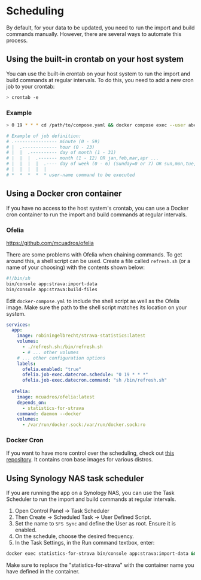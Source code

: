 # Scheduling

By default, for your data to be updated, you need to run the import and build commands manually.
However, there are several ways to automate this process.

## Using the built-in crontab on your host system

You can use the built-in crontab on your host system to run the import and build commands at regular intervals.
To do this, you need to add a new cron job to your crontab:

```bash
> crontab -e
```

### Example

```bash
> 0 19 * * * cd /path/to/compose.yaml && docker compose exec --user abc app bin/console app:strava:import-data && docker compose exec --user abc app bin/console app:strava:build-files
```

```bash
# Example of job definition:
# .---------------- minute (0 - 59)
# |  .------------- hour (0 - 23)
# |  |  .---------- day of month (1 - 31)
# |  |  |  .------- month (1 - 12) OR jan,feb,mar,apr ...
# |  |  |  |  .---- day of week (0 - 6) (Sunday=0 or 7) OR sun,mon,tue,wed,thu,fri,sat
# |  |  |  |  |
# *  *  *  *  * user-name command to be executed
```

## Using a Docker cron container

If you have no access to the host system's crontab,
you can use a Docker cron container to run the import and build commands at regular intervals.

### Ofelia

https://github.com/mcuadros/ofelia

There are some problems with Ofelia when chaining commands. To get around this, a shell script can be used.
Create a file called `refresh.sh` (or a name of your choosing) with the contents shown below:

```bash
#!/bin/sh
bin/console app:strava:import-data
bin/console app:strava:build-files
```

Edit `docker-compose.yml` to include the shell script as well as the Ofelia image. 
Make sure the path to the shell script matches its location on your system.

```yml
services:
  app:
    image: robiningelbrecht/strava-statistics:latest
    volumes:
      - ./refresh.sh:/bin/refresh.sh
      - # ... other volumes
    # ... other configuration options
    labels:
      ofelia.enabled: "true"
      ofelia.job-exec.datecron.schedule: "0 19 * * *"
      ofelia.job-exec.datecron.command: "sh /bin/refresh.sh"
      
  ofelia:
    image: mcuadros/ofelia:latest
    depends_on:
      - statistics-for-strava
    command: daemon --docker
    volumes:
      - /var/run/docker.sock:/var/run/docker.sock:ro
```

### Docker Cron

If you want to have more control over the scheduling, check out [this repository](https://github.com/AnalogJ/docker-cron).
It contains cron base images for various distros.

## Using Synology NAS task scheduler

If you are running the app on a Synology NAS,
you can use the Task Scheduler to run the import and build commands at regular intervals.

1. Open Control Panel -> Task Scheduler
2. Then Create -> Scheduled Task -> User Defined Script.
3. Set the name to `SFS Sync` and define the User as root. Ensure it is enabled.
4. On the schedule, choose the desired frequency.
5. In the Task Settings, in the Run command textbox, enter:

```bash
docker exec statistics-for-strava bin/console app:strava:import-data && docker exec statistics-for-strava bin/console app:strava:build-files
```

<div class="alert important">
Make sure to replace the "statistics-for-strava" with the container name you have defined in the container.
</div>
